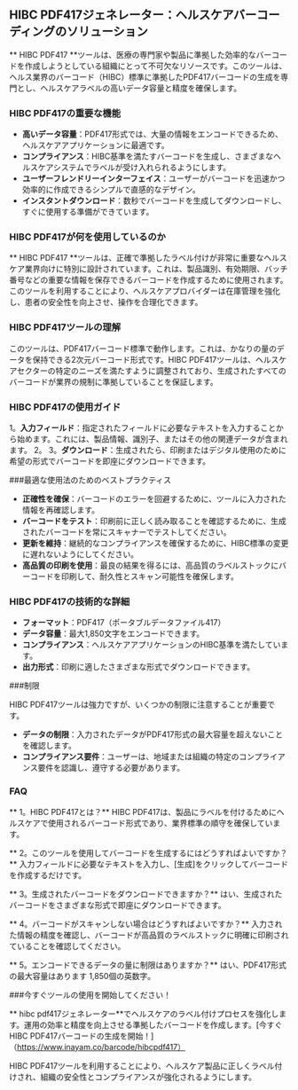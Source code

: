 ## HIBC PDF417ジェネレーター：ヘルスケアバーコーディングのソリューション

** HIBC PDF417 **ツールは、医療の専門家や製品に準拠した効率的なバーコードを作成しようとしている組織にとって不可欠なリソースです。このツールは、ヘルス業界のバーコード（HIBC）標準に準拠したPDF417バーコードの生成を専門とし、ヘルスケアラベルの高いデータ容量と精度を確保します。

### HIBC PDF417の重要な機能

-  **高いデータ容量**：PDF417形式では、大量の情報をエンコードできるため、ヘルスケアアプリケーションに最適です。
-  **コンプライアンス**：HIBC基準を満たすバーコードを生成し、さまざまなヘルスケアシステムでラベルが受け入れられるようにします。
-  **ユーザーフレンドリーインターフェイス**：ユーザーがバーコードを迅速かつ効率的に作成できるシンプルで直感的なデザイン。
-  **インスタントダウンロード**：数秒でバーコードを生成してダウンロードし、すぐに使用する準備ができています。

### HIBC PDF417が何を使用しているのか

** HIBC PDF417 **ツールは、正確で準拠したラベル付けが非常に重要なヘルスケア業界向けに特別に設計されています。これは、製品識別、有効期限、バッチ番号などの重要な情報を保存できるバーコードを作成するために使用されます。このツールを利用することにより、ヘルスケアプロバイダーは在庫管理を強化し、患者の安全性を向上させ、操作を合理化できます。

### HIBC PDF417ツールの理解

このツールは、PDF417バーコード標準で動作します。これは、かなりの量のデータを保持できる2次元バーコード形式です。HIBC PDF417ツールは、ヘルスケアセクターの特定のニーズを満たすように調整されており、生成されたすべてのバーコードが業界の規制に準拠していることを保証します。

### HIBC PDF417の使用ガイド

1。**入力フィールド**：指定されたフィールドに必要なテキストを入力することから始めます。これには、製品情報、識別子、またはその他の関連データが含まれます。
2。
3。**ダウンロード**：生成されたら、印刷またはデジタル使用のために希望の形式でバーコードを即座にダウンロードできます。

###最適な使用法のためのベストプラクティス

-  **正確性を確保**：バーコードのエラーを回避するために、ツールに入力された情報を再確認します。
-  **バーコードをテスト**：印刷前に正しく読み取ることを確認するために、生成されたバーコードを常にスキャナーでテストしてください。
-  **更新を維持**：継続的なコンプライアンスを確保するために、HIBC標準の変更に遅れないようにしてください。
-  **高品質の印刷を使用**：最良の結果を得るには、高品質のラベルストックにバーコードを印刷して、耐久性とスキャン可能性を確保します。

### HIBC PDF417の技術的な詳細

-  **フォーマット**：PDF417（ポータブルデータファイル417）
-  **データ容量**：最大1,850文字をエンコードできます。
-  **コンプライアンス**：ヘルスケアアプリケーションのHIBC基準を満たしています。
-  **出力形式**：印刷に適したさまざまな形式でダウンロードできます。

###制限

HIBC PDF417ツールは強力ですが、いくつかの制限に注意することが重要です。
-  **データの制限**：入力されたデータがPDF417形式の最大容量を超えないことを確認します。
-  **コンプライアンス要件**：ユーザーは、地域または組織の特定のコンプライアンス要件を認識し、遵守する必要があります。

### FAQ

** 1。HIBC PDF417とは？**
HIBC PDF417は、製品にラベルを付けるためにヘルスケアで使用されるバーコード形式であり、業界標準の順守を確保しています。

** 2。このツールを使用してバーコードを生成するにはどうすればよいですか？**
入力フィールドに必要なテキストを入力し、[生成]をクリックしてバーコードを作成するだけです。

** 3。生成されたバーコードをダウンロードできますか？**
はい、生成されたバーコードをさまざまな形式で即座にダウンロードできます。

** 4。バーコードがスキャンしない場合はどうすればよいですか？**
入力された情報の精度を確認し、バーコードが高品質のラベルストックに明確に印刷されていることを確認してください。

** 5。エンコードできるデータの量に制限はありますか？**
はい、PDF417形式の最大容量はあります 1,850個の英数字。

###今すぐツールの使用を開始してください！

** hibc pdf417ジェネレーター**でヘルスケアのラベル付けプロセスを強化します。運用の効率と精度を向上させる準拠したバーコードを作成します。[今すぐHIBC PDF417バーコードの生成を開始！]（https://www.inayam.co/barcode/hibcpdf417）

HIBC PDF417ツールを利用することにより、ヘルスケア製品に正しくラベル付けされ、組織の安全性とコンプライアンスが強化されるようにします。